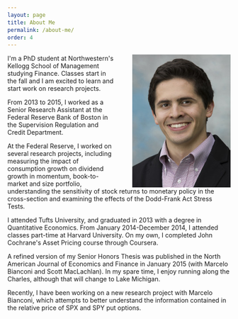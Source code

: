 ```yaml
---
layout: page
title: About Me
permalink: /about-me/
order: 4
---
```


<img src="/images/Marco_Headshot-222x300.jpg" style="float:right;margin-left:40px">

I'm a PhD student at Northwestern's Kellogg School of Management studying Finance.  Classes start in the fall and I am excited to learn and start work on research projects. 

From 2013 to 2015, I worked as a Senior Research Assistant at the Federal Reserve Bank of Boston in the Supervision Regulation and Credit Department.  
 
At the Federal Reserve, I worked on several research projects, including measuring the impact of consumption growth on dividend growth in momentum, book-to-market and size portfolio, understanding the sensitivity of stock returns to monetary policy in the cross-section and examining the effects of the Dodd-Frank Act Stress Tests.
 
I attended Tufts University, and graduated in 2013 with a degree in Quantitative Economics.  From January 2014-December 2014, I attended classes part-time at Harvard University.  On my own, I completed John Cochrane's Asset Pricing course through Coursera.

A refined version of my Senior Honors Thesis was published in the North American
Journal of Economics and Finance in January 2015 (with Marcelo Bianconi and
Scott MacLachlan). In my spare time, I enjoy running along the Charles, although that will change to Lake Michigan.

Recently, I have been working on a new research project with Marcelo Bianconi, which attempts to better understand the information contained in the relative price of SPX and SPY put options.